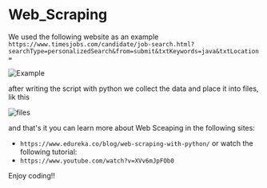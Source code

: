 # Web_Scraping

We used the following website as an example `https://www.timesjobs.com/candidate/job-search.html?searchType=personalizedSearch&from=submit&txtKeywords=java&txtLocation=`

![Example](https://user-images.githubusercontent.com/72669865/161828160-357dbe1e-ac30-4cdd-bbe3-4c18c847996c.PNG)

after writing the script with python we collect the data and place it into files, lik this

![files](https://user-images.githubusercontent.com/72669865/161828298-efb9a4cd-f1ce-400d-a855-667331237962.PNG)

and that's it you can learn more about Web Sceaping in the following sites:
  + `https://www.edureka.co/blog/web-scraping-with-python/`
 or watch the following tutorial:
  + `https://www.youtube.com/watch?v=XVv6mJpFOb0`

Enjoy coding!!
